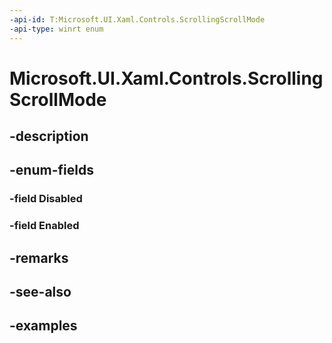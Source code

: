 ```yaml
---
-api-id: T:Microsoft.UI.Xaml.Controls.ScrollingScrollMode
-api-type: winrt enum
---
```


# Microsoft.UI.Xaml.Controls.ScrollingScrollMode

<!--
public enum ScrollingScrollMode
-->


## -description

## -enum-fields

### -field Disabled

### -field Enabled

## -remarks

## -see-also

## -examples


